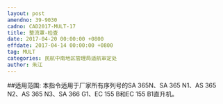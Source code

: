 ```yaml
---
layout: post
amendno: 39-9030
cadno: CAD2017-MULT-17
title: 整流罩-检查
date: 2017-04-20 00:00:00 +0800
effdate: 2017-04-14 00:00:00 +0800
tag: MULT
categories: 民航中南地区管理局适航审定处
author: 朱江
---
```


##适用范围:
本指令适用于厂家所有序列号的SA 365N、SA 365 N1、AS 365 N2、AS 365 N3、SA 366 G1、EC 155 B和EC 155 B1直升机。

